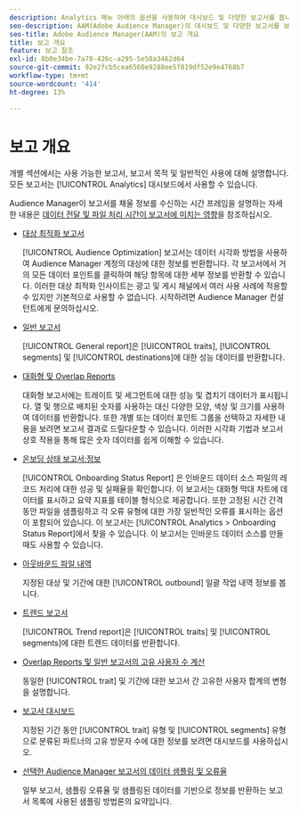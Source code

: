 ```yaml
---
description: Analytics 메뉴 아래의 옵션을 사용하여 대시보드 및 다양한 보고서를 봅니다.
seo-description: AAM(Adobe Audience Manager)의 대시보드 및 다양한 보고서를 보려면 Analytics 메뉴 아래의 옵션을 사용합니다.
seo-title: Adobe Audience Manager(AAM)의 보고 개요
title: 보고 개요
feature: 보고 참조
exl-id: 8b0e34be-7a78-426c-a295-5e58a3462d64
source-git-commit: 92e2fcb5cea6560e9288ee5f819df52e9e4768b7
workflow-type: tm+mt
source-wordcount: '414'
ht-degree: 13%

---
```


# 보고 개요

개별 섹션에서는 사용 가능한 보고서, 보고서 목적 및 일반적인 사용에 대해 설명합니다. 모든 보고서는 [!UICONTROL Analytics] 대시보드에서 사용할 수 있습니다.

Audience Manager이 보고서를 채울 정보를 수신하는 시간 프레임을 설명하는 자세한 내용은 [데이터 전달 및 파일 처리 시간이 보고서에 미치는 영향](/help/using/reference/reporting-file-transfer-timeframe.md)을 참조하십시오.

* [대상 최적화 보고서](/help/using/reporting/audience-optimization-reports/audience-optimization-reports.md)

   [!UICONTROL Audience Optimization] 보고서는 데이터 시각화 방법을 사용하여 Audience Manager 계정의 대상에 대한 정보를 반환합니다. 각 보고서에서 거의 모든 데이터 포인트를 클릭하여 해당 항목에 대한 세부 정보를 반환할 수 있습니다. 이러한 대상 최적화 인사이트는 광고 및 게시 채널에서 여러 사용 사례에 적용할 수 있지만 기본적으로 사용할 수 없습니다. 시작하려면 Audience Manager 컨설턴트에게 문의하십시오.

* [일반 보고서](/help/using/reporting/general-reports.md)

   [!UICONTROL General report]은 [!UICONTROL traits], [!UICONTROL segments] 및 [!UICONTROL destinations]에 대한 성능 데이터를 반환합니다.

* [대화형 및 Overlap Reports](/help/using/reporting/dynamic-reports/dynamic-reports.md)

   대화형 보고서에는 트레이트 및 세그먼트에 대한 성능 및 겹치기 데이터가 표시됩니다. 열 및 행으로 배치된 숫자를 사용하는 대신 다양한 모양, 색상 및 크기를 사용하여 데이터를 반환합니다. 또한 개별 또는 데이터 포인트 그룹을 선택하고 자세한 내용을 보려면 보고서 결과로 드릴다운할 수 있습니다. 이러한 시각화 기법과 보고서 상호 작용을 통해 많은 숫자 데이터를 쉽게 이해할 수 있습니다.

* [온보딩 상태 보고서:정보](/help/using/reporting/onboarding-status-report.md)

   [!UICONTROL Onboarding Status Report] 은 인바운드 데이터 소스 파일의 레코드 처리에 대한 성공 및 실패율을 확인합니다. 이 보고서는 대화형 막대 차트에 데이터를 표시하고 요약 지표를 테이블 형식으로 제공합니다. 또한 고정된 시간 간격 동안 파일을 샘플링하고 각 오류 유형에 대한 가장 일반적인 오류를 표시하는 옵션이 포함되어 있습니다. 이 보고서는 [!UICONTROL Analytics > Onboarding Status Report]에서 찾을 수 있습니다. 이 보고서는 인바운드 데이터 소스를 만들 때도 사용할 수 있습니다.

* [아웃바운드 파일 내역](/help/using/reporting/outbound-history-report.md)

   지정된 대상 및 기간에 대한 [!UICONTROL outbound] 일괄 작업 내역 정보를 봅니다.

* [트렌드 보고서](/help/using/reporting/trend-reports.md)

   [!UICONTROL Trend report]은 [!UICONTROL traits] 및 [!UICONTROL segments]에 대한 트렌드 데이터를 반환합니다.

* [Overlap Reports 및 일반 보고서의 고유 사용자 수 계산](/help/using/reporting/unique-user-counts.md)

   동일한 [!UICONTROL trait] 및 기간에 대한 보고서 간 고유한 사용자 합계의 변형을 설명합니다.

* [보고서 대시보드](/help/using/reporting/trend-reports.md)

   지정된 기간 동안 [!UICONTROL trait] 유형 및 [!UICONTROL segments] 유형으로 분류된 파트너의 고유 방문자 수에 대한 정보를 보려면 대시보드를 사용하십시오.

* [선택한 Audience Manager 보고서의 데이터 샘플링 및 오류율](/help/using/reporting/report-sampling.md)

   일부 보고서, 샘플링 오류율 및 샘플링된 데이터를 기반으로 정보를 반환하는 보고서 목록에 사용된 샘플링 방법론의 요약입니다.
